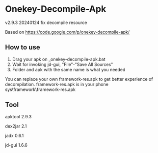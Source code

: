 Onekey-Decompile-Apk
====================
v2.9.3 20240124
fix decompile resource

Based on https://code.google.com/p/onekey-decompile-apk/

How to use
----------------------------------

1. Drag your apk on _onekey-decompile-apk.bat
2. Wait for invoking jd-gui, "File"-"Save All Sources"
3. Folder and apk with the same name is what you needed

You can replace your own framework-res.apk to get better experience of decompilation.
framework-res.apk is in your phone sys\framework\framework-res.apk



## Tool

apktool 2.9.3

dex2jar 2.1

jadx 0.6.1

jd-gui 1.6.6
